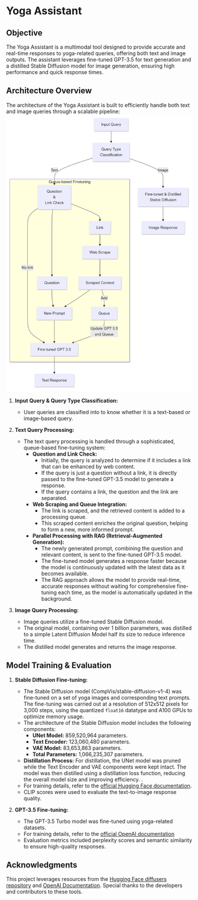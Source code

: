 # Yoga Assistant

## Objective

The Yoga Assistant is a multimodal tool designed to provide accurate and real-time responses to yoga-related queries, offering both text and image outputs. The assistant leverages fine-tuned GPT-3.5 for text generation and a distilled Stable Diffusion model for image generation, ensuring high performance and quick response times.

## Architecture Overview

The architecture of the Yoga Assistant is built to efficiently handle both text and image queries through a scalable pipeline:
![Yoga Assistant Architecture](https://github.com/ashwin-sateesh/yoga-assistant/blob/main/assets/Yoga%20Assistant%20Workflow.png)

1. **Input Query & Query Type Classification:**
   - User queries are classified into to know whether it is a text-based or image-based query.

2. **Text Query Processing:**
   - The text query processing is handled through a sophisticated, queue-based fine-tuning system:
     - **Question and Link Check:** 
       - Initially, the query is analyzed to determine if it includes a link that can be enhanced by web content.
       - If the query is just a question without a link, it is directly passed to the fine-tuned GPT-3.5 model to generate a response.
       - If the query contains a link, the question and the link are separated.
     - **Web Scraping and Queue Integration:**
       - The link is scraped, and the retrieved content is added to a processing queue.
       - This scraped content enriches the original question, helping to form a new, more informed prompt.
     - **Parallel Processing with RAG (Retrieval-Augmented Generation):**
       - The newly generated prompt, combining the question and relevant content, is sent to the fine-tuned GPT-3.5 model.
       - The fine-tuned model generates a response faster because the model is continuously updated with the latest data as it becomes available. 
       - The RAG approach allows the model to provide real-time, accurate responses without waiting for comprehensive fine-tuning each time, as the model is automatically updated in the background.


3. **Image Query Processing:**
   - Image queries utilize a fine-tuned Stable Diffusion model.
   - The original model, containing over 1 billion parameters, was distilled to a simple Latent Diffusion Model half its size to reduce inference time.
   - The distilled model generates and returns the image response.

## Model Training & Evaluation

1. **Stable Diffusion Fine-tuning:**
   - The Stable Diffusion model (CompVis/stable-diffusion-v1-4) was fine-tuned on a set of yoga images and corresponding text prompts. The fine-tuning was carried out at a resolution of 512x512 pixels for 3,000 steps, using the quantized `float16` datatype and A100 GPUs to optimize memory usage.
   - The architecture of the Stable Diffusion model includes the following components:
     - **UNet Model:** 859,520,964 parameters.
     - **Text Encoder:** 123,060,480 parameters.
     - **VAE Model:** 83,653,863 parameters.
     - **Total Parameters:** 1,066,235,307 parameters.
   - **Distillation Process:** For distillation, the UNet model was pruned while the Text Encoder and VAE components were kept intact. The model was then distilled using a distillation loss function, reducing the overall model size and improving efficiency.
.
   - For training details, refer to the [official Hugging Face documentation](https://github.com/huggingface/diffusers/tree/main/examples/text_to_image).
   - CLIP scores were used to evaluate the text-to-image response quality.

2. **GPT-3.5 Fine-tuning:**
   - The GPT-3.5 Turbo model was fine-tuned using yoga-related datasets.
   - For training details, refer to the [official OpenAI documentation](https://platform.openai.com/docs/guides/finetuing)
   - Evaluation metrics included perplexity scores and semantic similarity to ensure high-quality responses.
   

## Acknowledgments

This project leverages resources from the [Hugging Face diffusers repository](https://github.com/huggingface/diffusers) and [OpenAI Documentation](https://platform.openai.com/docs/guides). Special thanks to the developers and contributors to these tools.
